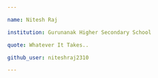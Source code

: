 ```yaml
---

name: Nitesh Raj

institution: Gurunanak Higher Secondary School

quote: Whatever It Takes..

github_user: niteshraj2310

---
```

